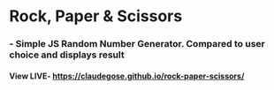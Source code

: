# Rock, Paper & Scissors

### - Simple JS Random Number Generator. Compared to user choice and displays result

#### View LIVE- https://claudegose.github.io/rock-paper-scissors/
